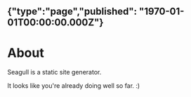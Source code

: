 {"type":"page","published": "1970-01-01T00:00:00.000Z"}
---
# About #

Seagull is a static site generator.

It looks like you're already doing well so far. :)
